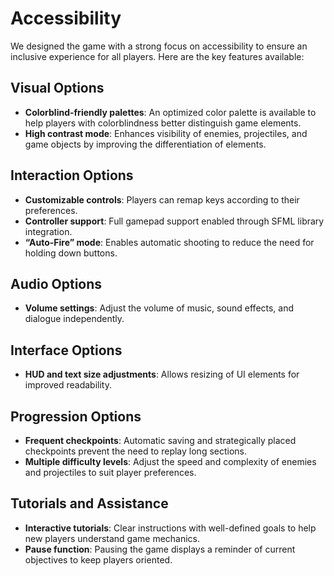 # Accessibility

We designed the game with a strong focus on accessibility to ensure an inclusive experience for all players. Here are the key features available:

## Visual Options
- **Colorblind-friendly palettes**: An optimized color palette is available to help players with colorblindness better distinguish game elements.
- **High contrast mode**: Enhances visibility of enemies, projectiles, and game objects by improving the differentiation of elements.

## Interaction Options
- **Customizable controls**: Players can remap keys according to their preferences.
- **Controller support**: Full gamepad support enabled through SFML library integration.
- **“Auto-Fire” mode**: Enables automatic shooting to reduce the need for holding down buttons.

## Audio Options
- **Volume settings**: Adjust the volume of music, sound effects, and dialogue independently.

## Interface Options
- **HUD and text size adjustments**: Allows resizing of UI elements for improved readability.

## Progression Options
- **Frequent checkpoints**: Automatic saving and strategically placed checkpoints prevent the need to replay long sections.
- **Multiple difficulty levels**: Adjust the speed and complexity of enemies and projectiles to suit player preferences.

## Tutorials and Assistance
- **Interactive tutorials**: Clear instructions with well-defined goals to help new players understand game mechanics.
- **Pause function**: Pausing the game displays a reminder of current objectives to keep players oriented.
